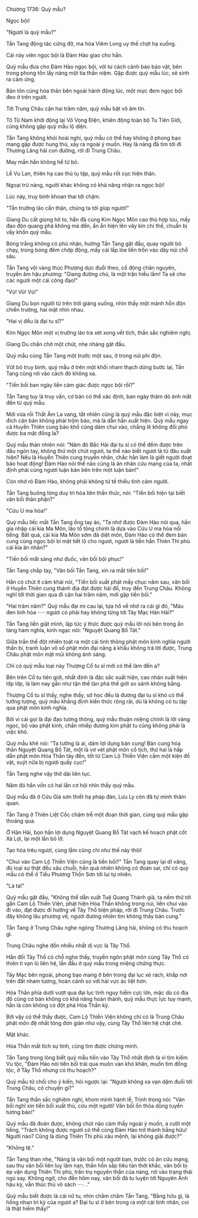 




Chương 1736: Quỷ mẫu?


Ngọc bội!

"Ngươi là quỷ mẫu?"

Tần Tang động tác cứng đờ, ma hỏa Viêm Long uy thế chợt hạ xuống.

Cái này viên ngọc bội là Đàm Hào giao cho hắn.

Quỷ mẫu đưa cho Đàm Hào ngọc bội, với tư cách cảnh báo bảo vật, bên trong phong tồn lấy nàng một tia thần niệm. Gặp được quỷ mẫu lúc, sẽ sinh ra cảm ứng.

Bản tôn cùng hóa thân bên ngoài hành động lúc, một mực đem ngọc bội đeo ở trên người.

Tới Trung Châu cận hai trăm năm, quỷ mẫu bặt vô âm tín.

Tô Tử Nam khởi động lại Vô Vọng Điện, khiên động toàn bộ Tu Tiên Giới, cũng không gặp quỷ mẫu lộ diện.

Tần Tang không khỏi hoài nghi, quỷ mẫu có thể hay không ở phong bạo mang gặp được hung thú, xảy ra ngoài ý muốn. Hay là nàng đã tìm tới đi Thương Lãng hải con đường, rời đi Trung Châu.

May mắn hắn không hề từ bỏ.

Lễ Vu Lan, thiên hạ cao thủ tụ tập, quỷ mẫu rốt cục hiện thân.

Ngoại trừ nàng, người khác không có khả năng nhận ra ngọc bội!

Lúc này, truy binh khoan thai tới chậm.

"Tần trưởng lão cẩn thận, chúng ta tới giúp ngươi!"

Giang Du cất giọng hô to, hắn đã cùng Kim Ngọc Môn cao thủ hợp lưu, mấy đạo độn quang phá không mà đến, ẩn ẩn hiện lên vây kín chi thế, chuẩn bị vây khốn quỷ mẫu.

Bóng trắng không có phủ nhận, hướng Tần Tang gật đầu, quay người bỏ chạy, trong bóng đêm chớp động, mấy cái lấp lóe liền trốn vào dãy núi chỗ sâu.

Tần Tang vội vàng thúc Phượng dực đuổi theo, cổ động chân nguyên, truyền âm hậu phương: "Giang đường chủ, là một trận hiểu lầm! Ta sẽ cho các ngươi một cái công đạo!"

"Vù! Vù! Vù!"

Giang Du bọn người từ trên trời giáng xuống, nhìn thấy một mảnh hỗn độn chiến trường, hai mặt nhìn nhau.

"Hai vị đều là đại tu sĩ?"

Kim Ngọc Môn một vị trưởng lão tra xét xong vết tích, thần sắc nghiêm nghị.

Giang Du chần chờ một chút, nhẹ nhàng gật đầu.

Quỷ mẫu cùng Tần Tang một trước một sau, ở trong núi phi độn.

Vứt bỏ truy binh, quỷ mẫu ở trên một khối nham thạch dừng bước lại, Tần Tang cũng rơi vào cách đó không xa.

"Tiền bối ban ngày liền cảm giác được ngọc bội rồi?"

Tần Tang tuy là truy vấn, cơ bản có thể xác định, ban ngày thăm dò ánh mắt đến từ quỷ mẫu.

Mới vừa rồi Thất Âm La vang, tất nhiên cũng là quỷ mẫu đặc biệt vì này, mục đích căn bản không phải trộm bảo, mà là dẫn hắn xuất hiện. Quỷ mẫu ngay cả Huyền Thiên cung bảo khố cũng dám chui vào, chẳng lẽ không đối phó được ba mặt đồng la?

Quỷ mẫu thản nhiên nói: "Năm đó Bắc Hải đại tu sĩ có thể đếm được trên đầu ngón tay, không thử một chút ngươi, ta thế nào biết ngươi là từ đâu xuất hiện? Nếu là Huyền Thiên cung truyền nhân, chắc hẳn làm là giết người đoạt bảo hoạt động! Đàm Hào nói thế nào cũng là ân nhân cứu mạng của ta, nhất định phải cùng ngươi luận bàn bên trên một luận bàn!"

Còn nhớ rõ Đàm Hào, không phải không tử tế thiếu tình cảm người.

Tần Tang buông lỏng duy trì hỏa liên thần thức, nói: "Tiền bối hiện tại biết vãn bối thân phận?"

"Cửu U ma hỏa!"

Quỷ mẫu liếc mắt Tần Tang ống tay áo, "Ta nhớ được Đàm Hào nói qua, hắn gia nhập cái kia Ma Môn, lão tổ tông chính là dựa vào Cửu U ma hỏa nổi tiếng. Bất quá, cái kia Ma Môn sớm đã diệt môn, Đàm Hào có thể đem bản cung cùng ngọc bội bí mật tiết lộ cho ngươi, ngươi là tiễn hắn Thiên Thi phù cái kia ân nhân?"

"Tiền bối mắt sáng như đuốc, vãn bối bội phục!"

Tần Tang chắp tay, "Vãn bối Tần Tang, xin ra mắt tiền bối!"

Hắn có chút ít cảm khái nói, "Tiền bối xuất phát mấy chục năm sau, vãn bối ở Huyền Thiên cung thánh địa đạt được hải đồ, truy đến Trung Châu. Không nghĩ tới thời gian qua đi cận hai trăm năm, mới gặp tiền bối."

"Hai trăm năm?" Quỷ mẫu đại mi cau lại, tựa hồ về nhớ ra cái gì đó, "Màu đen linh hỏa ····· ngươi có phải hay không từng tới Tây Mạc Hãn Hải?"

Tần Tang liền giật mình, lập tức ý thức được quỷ mẫu lời nói bên trong ẩn tàng hàm nghĩa, kinh ngạc nói: "Nguyệt Quang Bồ Tát."

Giữa trần thế đột nhiên toát ra một cái tinh thông phật môn kinh nghĩa người thần bí, tranh luận vô số phật môn đại năng á khẩu không trả lời được, Trung Châu phật môn mặt mũi không ánh sáng.

Chỉ có quỷ mẫu loại này Thượng Cổ tu sĩ mới có thể làm đến a?

Bên trên Cổ tu tiên giới, nhất định là đặc sắc xuất hiện, cao nhân xuất hiện lớp lớp, là làm nay gần như tận thế tàn phá thế giới so sánh không bằng.

Thượng Cổ tu sĩ thấy, nghe thấy, sở học đều là đương đại tu sĩ khó có thể tưởng tượng, quỷ mẫu khẳng định kiến thức rộng rãi, dù là không có tu tập qua phật môn kinh nghĩa.

Bởi vì cái gọi là đại đạo tương thông, quỷ mẫu thuận miệng chính là lời vàng ngọc, bộ vào phật kinh, chấn nhiếp đương kim phật tu cũng không phải là việc khó.

Quỷ mẫu khẽ nói: "Ta tưởng là ai, dám lợi dụng bản cung! Bản cung hóa thân Nguyệt Quang Bồ Tát, một là vơ vét phật môn cổ tịch, thứ hai là hấp dẫn phật môn Hóa Thần tây đến, tốt từ Cam Lộ Thiền Viện cầm một kiện đồ vật, suýt nữa bị ngươi quấy cục!"

Tần Tang nghe vậy thở dài liên tục.

Năm đó hắn vốn có hai lần cơ hội nhìn thấy quỷ mẫu.

Quỷ mẫu đã ở Cửu Già sơn thiết hạ pháp đàn, Lưu Ly còn đã tự mình thăm quan.

Tần Tang ở Thiên Liệt Cốc chậm trễ một đoạn thời gian, cùng quỷ mẫu gặp thoáng qua.

Ở Hãn Hải, bọn hắn lợi dụng Nguyệt Quang Bồ Tát vạch kế hoạch phật cốt Xá Lợi, lại một lần bỏ lỡ.

Tạo hóa trêu ngươi, cùng lắm cũng chỉ như thế này thôi!

"Chui vào Cam Lộ Thiền Viện cũng là tiền bối?" Tần Tang quay lại dĩ vãng, đủ loại sự thật đều xâu chuỗi, hắn quả nhiên không có đoán sai, chỉ có quỷ mẫu có thể ở Tiểu Phương Thốn Sơn tới lui tự nhiên.

"Là ta!"

Quỷ mẫu gật đầu, "Không thể dẫn xuất Tuệ Quang Thánh giả, ta nếm thử tới gần Cam Lộ Thiền Viện, phát hiện Hóa Thần không trong núi, liền chui vào đi vào, đạt được đi hướng về Tây Thổ biện pháp, rời đi Trung Châu. Trước đây không lâu phương về, ngươi đương nhiên tìm không thấy bản cung."

Tần Tang ở Trung Châu nghe ngóng Thương Lãng hải, không có thu hoạch gì.

Trung Châu nghe đồn nhiều nhất dị vực là Tây Thổ.

Hắn đối Tây Thổ có chỗ nghe thấy, truyền ngôn phật môn cùng Tây Thổ có thiên ti vạn lũ liên hệ, lần đầu ở quỷ mẫu trong miệng chứng thực.

Tây Mạc bên ngoài, phong bạo mang ở bên trong đại lục xé rách, khắp nơi trên đất nham tương, hoàn cảnh so với hải vực ác liệt hơn.

Hóa Thần phía dưới vượt qua đại lục tính nguy hiểm cực lớn, mặc dù có địa đồ cũng cơ bản không có khả năng hoàn thành, quỷ mẫu thực lực tuy mạnh, hẳn là còn không có đột phá Hóa Thần kỳ.

Bởi vậy có thể thấy được, Cam Lộ Thiền Viện không chỉ có là Trung Châu phật môn đệ nhất tông đơn giản như vậy, cùng Tây Thổ liên hệ chặt chẽ.

Mặt khác.

Hóa Thần mất tích sự tình, cũng tìm được chứng minh.

Tần Tang trong lòng biết quỷ mẫu tiến vào Tây Thổ nhất định là vì tìm kiếm Vu tộc, "Đàm Hào nói tiền bối trải qua muôn vàn khó khăn, muốn tìm đồng tộc, ở Tây Thổ nhưng có thu hoạch?"

Quỷ mẫu từ chối cho ý kiến, hỏi ngược lại: "Ngươi không xa vạn dặm đuổi tới Trung Châu, có chuyện gì?"

Tần Tang thần sắc nghiêm nghị, khom mình hành lễ, Trịnh trọng nói: "Vãn bối nghĩ xin tiền bối xuất thủ, cứu một người! Vãn bối ổn thỏa dũng tuyền tương báo!"

Quỷ mẫu đã đoán được, không chút nào cảm thấy ngoài ý muốn, a cười một tiếng, "Trách không được ngươi có thể cùng Đàm Hào trở thành bằng hữu! Người nào? Cũng là dùng Thiên Thi phù xâu mệnh, lại không giải được?"

"Không tệ."

Tần Tang than nhẹ, "Nàng là vãn bối một người bạn, trước có ân cứu mạng, sau thụ vãn bối liên luỵ lâm nạn, thần hồn sắp tiêu tán thời khắc, vãn bối bị ép vận dụng Thiên Thi phù, trấn trụ nguyên thần của nàng, rơi vào trạng thái ngủ say. Không ngờ, cho đến hôm nay, vãn bối đã tu luyện tới Nguyên Anh hậu kỳ, vẫn thúc thủ vô sách ····. ."

Quỷ mẫu biết được là cái nữ tu, nhìn chằm chằm Tần Tang, "Bằng hữu gì, là hồng nhan tri kỷ của ngươi a? Đại tu sĩ ở bên trong ra một cái tình nhân, coi là thật hiếm thấy!"




